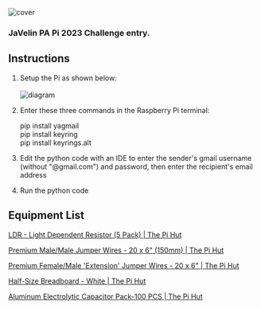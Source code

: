 ![cover](https://user-images.githubusercontent.com/108481836/235510861-86344cc5-da30-403a-befd-13bc69fd38e4.png)
### JaVelin PA Pi 2023 Challenge entry.

## Instructions
1. Setup the Pi as shown below: <br /><br />
![diagram](https://user-images.githubusercontent.com/108481836/235369532-3b75fdcf-b0c9-4a12-a9c5-0c8d11d248dd.png)

2. Enter these three commands in the Raspberry Pi terminal:

    pip install yagmail <br />
    pip install keyring <br />
    pip install keyrings.alt <br />

3. Edit the python code with an IDE to enter the sender's gmail username (without "@gmail.com") and password, then enter the recipient's email address

4. Run the python code

## Equipment List
[LDR - Light Dependent Resistor (5 Pack) | The Pi Hut](https://thepihut.com/products/ldr-light-dependent-resistor)

[Premium Male/Male Jumper Wires - 20 x 6" (150mm) | The Pi Hut](https://thepihut.com/products/premium-male-male-jumper-wires-20-x-6-150mm)


[Premium Female/Male 'Extension' Jumper Wires - 20 x 6" | The Pi Hut](https://thepihut.com/products/premium-female-male-extension-jumper-wires-20-x-6)


[Half-Size Breadboard - White | The Pi Hut](https://thepihut.com/products/raspberry-pi-breadboard-half-size)


[Aluminum Electrolytic Capacitor Pack-100 PCS | The Pi Hut](https://thepihut.com/products/aluminum-electrolytic-capacitor-pack-100-pcs)


